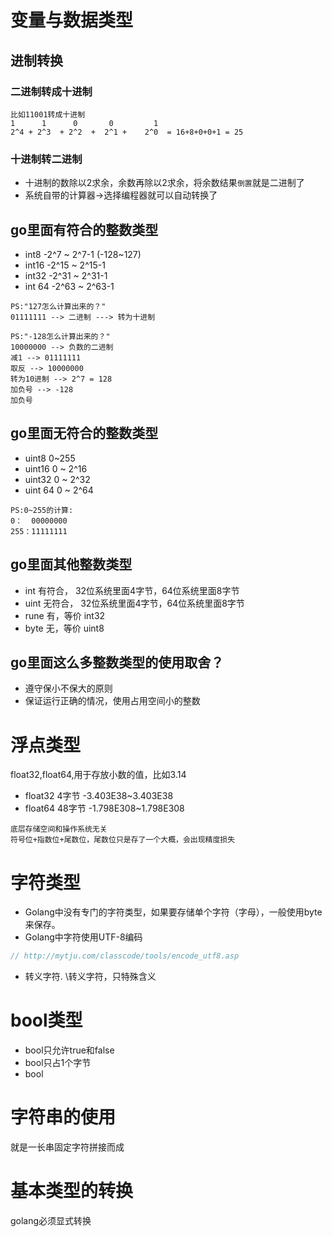 # 变量与数据类型

## 进制转换

### 二进制转成十进制

```
比如11001转成十进制
1      1      0       0         1
2^4 + 2^3  + 2^2  +  2^1 +    2^0  = 16+8+0+0+1 = 25
```

### 十进制转二进制

* 十进制的数除以2求余，余数再除以2求余，将余数结果`倒置`就是二进制了
* 系统自带的计算器->选择编程器就可以自动转换了

## go里面有符合的整数类型

* int8 -2^7 ~ 2^7-1 (-128~127) 
* int16 -2^15 ~ 2^15-1
* int32  -2^31 ~ 2^31-1
* int 64  -2^63 ~ 2^63-1

```
PS:"127怎么计算出来的？"
01111111 --> 二进制 ---> 转为十进制

PS:"-128怎么计算出来的？"
10000000 --> 负数的二进制
减1 --> 01111111 
取反 --> 10000000 
转为10进制 --> 2^7 = 128
加负号 --> -128
加负号 
```

## go里面无符合的整数类型
* uint8 0~255
* uint16 0 ~ 2^16
* uint32  0 ~ 2^32
* uint 64  0 ~ 2^64

```
PS:0~255的计算:
0：  00000000
255：11111111
```

## go里面其他整数类型
* int   有符合， 32位系统里面4字节，64位系统里面8字节
* uint  无符合， 32位系统里面4字节，64位系统里面8字节
* rune  有，等价 int32
* byte  无，等价 uint8

## go里面这么多整数类型的使用取舍？
* 遵守保小不保大的原则
* 保证运行正确的情况，使用占用空间小的整数

# 浮点类型
float32,float64,用于存放小数的值，比如3.14

* float32 4字节 -3.403E38~3.403E38
* float64 48字节 -1.798E308~1.798E308

```
底层存储空间和操作系统无关
符号位+指数位+尾数位，尾数位只是存了一个大概，会出现精度损失
```

# 字符类型
* Golang中没有专门的字符类型，如果要存储单个字符（字母），一般使用byte来保存。
* Golang中字符使用UTF-8编码
```typescript
// http://mytju.com/classcode/tools/encode_utf8.asp
```
* 转义字符. \转义字符，只特殊含义

# bool类型
* bool只允许true和false
* bool只占1个字节
* bool

# 字符串的使用
就是一长串固定字符拼接而成

# 基本类型的转换
golang必须显式转换
